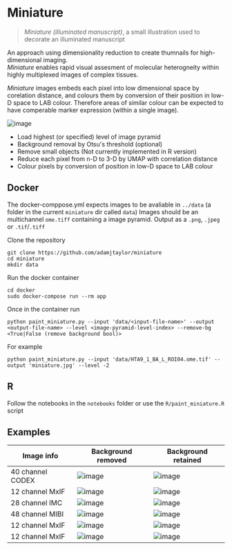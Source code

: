 # Miniature

> *Miniature (illuminated manuscript)*, a small illustration used to decorate an illuminated manuscript

An approach using dimensionality reduction to create thumnails for high-dimensional imaging.  
*Miniature* enables rapid visual assesment of molecular heterogneity within highly multiplexed images of complex tissues.

*Miniature* images embeds each pixel into low dimensional space by corelation distance, and colours them by conversion of their position in low-D space to LAB colour. Therefore areas of similar colour can be expected to have comperable marker expression (within a single image).

![image](https://user-images.githubusercontent.com/14945787/127400268-b6345cf4-a90c-4d77-9f83-6889de6763a5.png)

- Load highest (or specified) level of image pyramid
- Background removal by Otsu's threshold (optional)
- Remove small objects (Not currently implemented in R version)
- Reduce each pixel from n-D to 3-D by UMAP with correlation distance 
- Colour pixels by conversion of position in low-D space to LAB colour

## Docker

The docker-comppose.yml expects images to be avaliable in `../data` (a folder in the current `miniature` dir called `data`)
Images should be an multichannel `ome.tiff` containing a image pyramid. 
Output as a `.png`, `.jpeg` or `.tif`/`.tiff`

Clone the repository
```
git clone https://github.com/adamjtaylor/miniature
cd miniature
mkdir data
```
Run the docker container
```
cd docker
sudo docker-compose run --rm app
```

Once in the container run
```
python paint_miniature.py --input 'data/<input-file-name>' --output <output-file-name> --level <image-pyramid-level-index> --remove-bg <True|False (remove background bool)>
```

For example
```
python paint_miniature.py --input 'data/HTA9_1_BA_L_ROI04.ome.tif' --output 'miniature.jpg' --level -2
````

## R
Follow the notebooks in the `notebooks` folder or use the `R/paint_miniature.R` script

## Examples

Image info | Background removed | Background retained |
---- | ---- | --- |
 40 channel CODEX | ![image](https://user-images.githubusercontent.com/14945787/127377527-1d93913e-5ca0-4115-9e78-4fc49fee0d93.png) | ![image](https://user-images.githubusercontent.com/14945787/127377555-f33270f7-bddc-4af1-8ff8-aac46c634a5b.png) |
 12 channel MxIF | ![image](https://user-images.githubusercontent.com/14945787/127377665-fe4a7dbd-2847-4a7c-9688-1928a65159a3.png) | ![image](https://user-images.githubusercontent.com/14945787/127377625-ae88c1da-c647-47f7-ab3d-8f627f2ebf2d.png) |
 28 channel IMC | ![image](https://user-images.githubusercontent.com/14945787/127378069-0f15d759-bb71-4a13-97c4-126efffa60af.png) | ![image](https://user-images.githubusercontent.com/14945787/127378051-634836b3-972f-4bae-bc4a-fdc05ded048b.png) |
 48 channel MIBI | ![image](https://user-images.githubusercontent.com/14945787/127505192-45cf2c1c-2596-4a80-975c-1a926cfdf357.png) | ![image](https://user-images.githubusercontent.com/14945787/127505226-d6d160a6-10c3-4cbf-8bea-82f870932a66.png) |
 12 channel MxIF | ![image](https://user-images.githubusercontent.com/14945787/127377800-c6351c50-f957-4154-8e47-fd83c1c6f202.png) | ![image](https://user-images.githubusercontent.com/14945787/127377769-013602da-17cd-4be2-bf32-c408b400abe0.png) |
 12 channel MxIF | ![image](https://user-images.githubusercontent.com/14945787/127377898-3639b4b1-54c1-4e0a-847a-f87f5fea7527.png) | ![image](https://user-images.githubusercontent.com/14945787/127377986-1bdfc4e1-5b9d-48a9-86ea-3c1e266f7d6e.png) |
 
